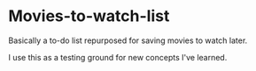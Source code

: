 # Movies-to-watch-list
Basically a to-do list repurposed for saving movies to watch later.

I use this as a testing ground for new concepts I've learned.
